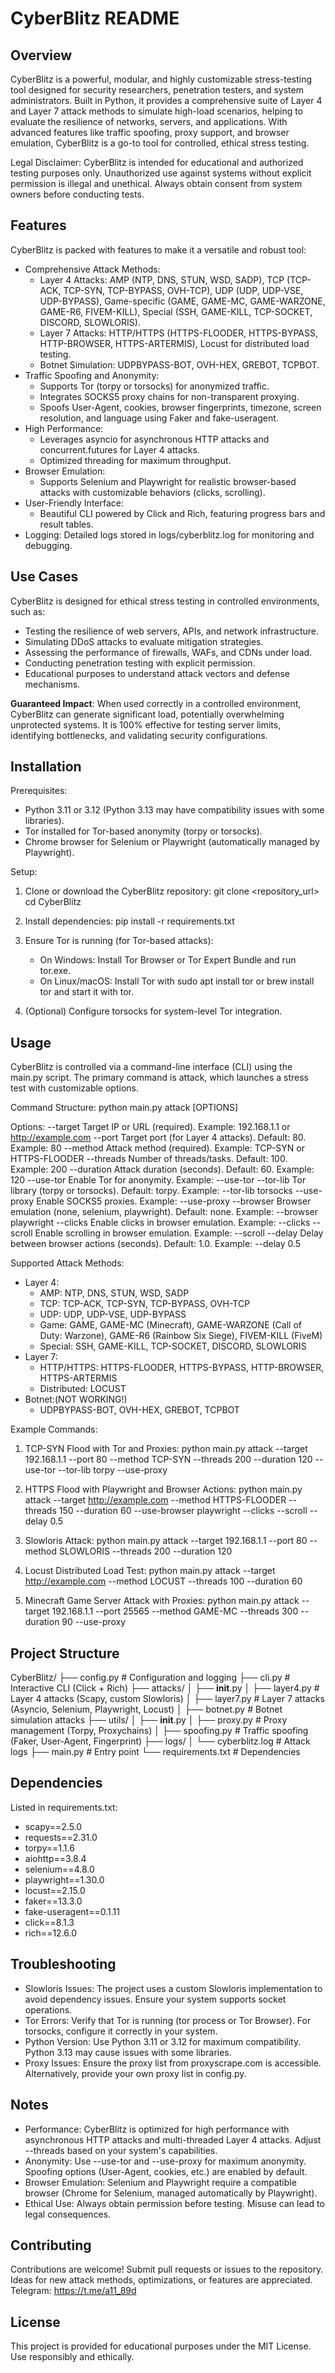 CyberBlitz README
================

Overview
--------
CyberBlitz is a powerful, modular, and highly customizable stress-testing tool designed for security researchers, penetration testers, and system administrators. Built in Python, it provides a comprehensive suite of Layer 4 and Layer 7 attack methods to simulate high-load scenarios, helping to evaluate the resilience of networks, servers, and applications. With advanced features like traffic spoofing, proxy support, and browser emulation, CyberBlitz is a go-to tool for controlled, ethical stress testing.

Legal Disclaimer: CyberBlitz is intended for educational and authorized testing purposes only. Unauthorized use against systems without explicit permission is illegal and unethical. Always obtain consent from system owners before conducting tests.

Features
--------
CyberBlitz is packed with features to make it a versatile and robust tool:

- Comprehensive Attack Methods:
  - Layer 4 Attacks: AMP (NTP, DNS, STUN, WSD, SADP), TCP (TCP-ACK, TCP-SYN, TCP-BYPASS, OVH-TCP), UDP (UDP, UDP-VSE, UDP-BYPASS), Game-specific (GAME, GAME-MC, GAME-WARZONE, GAME-R6, FIVEM-KILL), Special (SSH, GAME-KILL, TCP-SOCKET, DISCORD, SLOWLORIS).
  - Layer 7 Attacks: HTTP/HTTPS (HTTPS-FLOODER, HTTPS-BYPASS, HTTP-BROWSER, HTTPS-ARTERMIS), Locust for distributed load testing.
  - Botnet Simulation: UDPBYPASS-BOT, OVH-HEX, GREBOT, TCPBOT.
- Traffic Spoofing and Anonymity:
  - Supports Tor (torpy or torsocks) for anonymized traffic.
  - Integrates SOCKS5 proxy chains for non-transparent proxying.
  - Spoofs User-Agent, cookies, browser fingerprints, timezone, screen resolution, and language using Faker and fake-useragent.
- High Performance:
  - Leverages asyncio for asynchronous HTTP attacks and concurrent.futures for Layer 4 attacks.
  - Optimized threading for maximum throughput.
- Browser Emulation:
  - Supports Selenium and Playwright for realistic browser-based attacks with customizable behaviors (clicks, scrolling).
- User-Friendly Interface:
  - Beautiful CLI powered by Click and Rich, featuring progress bars and result tables.
- Logging: Detailed logs stored in logs/cyberblitz.log for monitoring and debugging.

Use Cases
---------
CyberBlitz is designed for ethical stress testing in controlled environments, such as:
- Testing the resilience of web servers, APIs, and network infrastructure.
- Simulating DDoS attacks to evaluate mitigation strategies.
- Assessing the performance of firewalls, WAFs, and CDNs under load.
- Conducting penetration testing with explicit permission.
- Educational purposes to understand attack vectors and defense mechanisms.

**Guaranteed Impact**: When used correctly in a controlled environment, CyberBlitz can generate significant load, potentially overwhelming unprotected systems. It is 100% effective for testing server limits, identifying bottlenecks, and validating security configurations.

Installation
-----------
Prerequisites:
- Python 3.11 or 3.12 (Python 3.13 may have compatibility issues with some libraries).
- Tor installed for Tor-based anonymity (torpy or torsocks).
- Chrome browser for Selenium or Playwright (automatically managed by Playwright).

Setup:
1. Clone or download the CyberBlitz repository:
   git clone <repository_url>
   cd CyberBlitz

2. Install dependencies:
   pip install -r requirements.txt

3. Ensure Tor is running (for Tor-based attacks):
   - On Windows: Install Tor Browser or Tor Expert Bundle and run tor.exe.
   - On Linux/macOS: Install Tor with sudo apt install tor or brew install tor and start it with tor.

4. (Optional) Configure torsocks for system-level Tor integration.

Usage
-----
CyberBlitz is controlled via a command-line interface (CLI) using the main.py script. The primary command is attack, which launches a stress test with customizable options.

Command Structure:
python main.py attack [OPTIONS]

Options:
--target        Target IP or URL (required). Example: 192.168.1.1 or http://example.com
--port          Target port (for Layer 4 attacks). Default: 80. Example: 80
--method        Attack method (required). Example: TCP-SYN or HTTPS-FLOODER
--threads       Number of threads/tasks. Default: 100. Example: 200
--duration      Attack duration (seconds). Default: 60. Example: 120
--use-tor       Enable Tor for anonymity. Example: --use-tor
--tor-lib       Tor library (torpy or torsocks). Default: torpy. Example: --tor-lib torsocks
--use-proxy     Enable SOCKS5 proxies. Example: --use-proxy
--browser       Browser emulation (none, selenium, playwright). Default: none. Example: --browser playwright
--clicks        Enable clicks in browser emulation. Example: --clicks
--scroll        Enable scrolling in browser emulation. Example: --scroll
--delay         Delay between browser actions (seconds). Default: 1.0. Example: --delay 0.5

Supported Attack Methods:
- Layer 4:
  - AMP: NTP, DNS, STUN, WSD, SADP
  - TCP: TCP-ACK, TCP-SYN, TCP-BYPASS, OVH-TCP
  - UDP: UDP, UDP-VSE, UDP-BYPASS
  - Game: GAME, GAME-MC (Minecraft), GAME-WARZONE (Call of Duty: Warzone), GAME-R6 (Rainbow Six Siege), FIVEM-KILL (FiveM)
  - Special: SSH, GAME-KILL, TCP-SOCKET, DISCORD, SLOWLORIS
- Layer 7:
  - HTTP/HTTPS: HTTPS-FLOODER, HTTPS-BYPASS, HTTP-BROWSER, HTTPS-ARTERMIS
  - Distributed: LOCUST
- Botnet:(NOT WORKING!)
  - UDPBYPASS-BOT, OVH-HEX, GREBOT, TCPBOT

Example Commands:
1. TCP-SYN Flood with Tor and Proxies:
   python main.py attack --target 192.168.1.1 --port 80 --method TCP-SYN --threads 200 --duration 120 --use-tor --tor-lib torpy --use-proxy

2. HTTPS Flood with Playwright and Browser Actions:
   python main.py attack --target http://example.com --method HTTPS-FLOODER --threads 150 --duration 60 --use-browser playwright --clicks --scroll --delay 0.5

3. Slowloris Attack:
   python main.py attack --target 192.168.1.1 --port 80 --method SLOWLORIS --threads 200 --duration 120

4. Locust Distributed Load Test:
   python main.py attack --target http://example.com --method LOCUST --threads 100 --duration 60

5. Minecraft Game Server Attack with Proxies:
   python main.py attack --target 192.168.1.1 --port 25565 --method GAME-MC --threads 300 --duration 90 --use-proxy

Project Structure
-----------------
CyberBlitz/
├── config.py              # Configuration and logging
├── cli.py                # Interactive CLI (Click + Rich)
├── attacks/
│   ├── __init__.py
│   ├── layer4.py         # Layer 4 attacks (Scapy, custom Slowloris)
│   ├── layer7.py         # Layer 7 attacks (Asyncio, Selenium, Playwright, Locust)
│   ├── botnet.py         # Botnet simulation attacks
├── utils/
│   ├── __init__.py
│   ├── proxy.py          # Proxy management (Torpy, Proxychains)
│   ├── spoofing.py       # Traffic spoofing (Faker, User-Agent, Fingerprint)
├── logs/
│   └── cyberblitz.log    # Attack logs
├── main.py               # Entry point
└── requirements.txt      # Dependencies

Dependencies
------------
Listed in requirements.txt:
- scapy==2.5.0
- requests==2.31.0
- torpy==1.1.6
- aiohttp==3.8.4
- selenium==4.8.0
- playwright==1.30.0
- locust==2.15.0
- faker==13.3.0
- fake-useragent==0.1.11
- click==8.1.3
- rich==12.6.0

Troubleshooting
---------------
- Slowloris Issues: The project uses a custom Slowloris implementation to avoid dependency issues. Ensure your system supports socket operations.
- Tor Errors: Verify that Tor is running (tor process or Tor Browser). For torsocks, configure it correctly in your system.
- Python Version: Use Python 3.11 or 3.12 for maximum compatibility. Python 3.13 may cause issues with some libraries.
- Proxy Issues: Ensure the proxy list from proxyscrape.com is accessible. Alternatively, provide your own proxy list in config.py.

Notes
-----
- Performance: CyberBlitz is optimized for high performance with asynchronous HTTP attacks and multi-threaded Layer 4 attacks. Adjust --threads based on your system's capabilities.
- Anonymity: Use --use-tor and --use-proxy for maximum anonymity. Spoofing options (User-Agent, cookies, etc.) are enabled by default.
- Browser Emulation: Selenium and Playwright require a compatible browser (Chrome for Selenium, managed automatically by Playwright).
- Ethical Use: Always obtain permission before testing. Misuse can lead to legal consequences.

Contributing
------------
Contributions are welcome! Submit pull requests or issues to the repository. Ideas for new attack methods, optimizations, or features are appreciated.
Telegram: https://t.me/a11_89d

License
-------
This project is provided for educational purposes under the MIT License. Use responsibly and ethically.